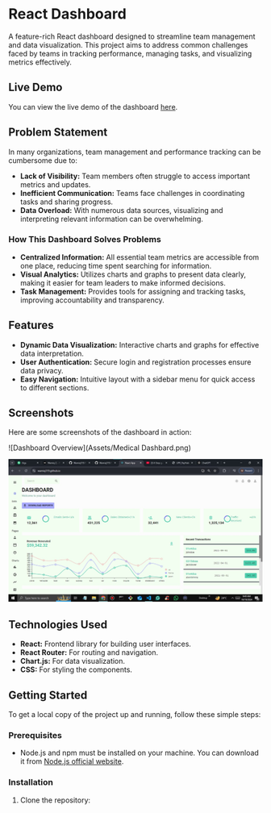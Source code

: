 # React Dashboard

A feature-rich React dashboard designed to streamline team management and data visualization. This project aims to address common challenges faced by teams in tracking performance, managing tasks, and visualizing metrics effectively.

## Live Demo

You can view the live demo of the dashboard [here]( https://wamiq319.github.io/React-Dashboard/).

## Problem Statement

In many organizations, team management and performance tracking can be cumbersome due to:

- **Lack of Visibility:** Team members often struggle to access important metrics and updates.
- **Inefficient Communication:** Teams face challenges in coordinating tasks and sharing progress.
- **Data Overload:** With numerous data sources, visualizing and interpreting relevant information can be overwhelming.

### How This Dashboard Solves Problems

- **Centralized Information:** All essential team metrics are accessible from one place, reducing time spent searching for information.
- **Visual Analytics:** Utilizes charts and graphs to present data clearly, making it easier for team leaders to make informed decisions.
- **Task Management:** Provides tools for assigning and tracking tasks, improving accountability and transparency.

## Features

- **Dynamic Data Visualization:** Interactive charts and graphs for effective data interpretation.
- **User Authentication:** Secure login and registration processes ensure data privacy.
- **Easy Navigation:** Intuitive layout with a sidebar menu for quick access to different sections.

## Screenshots

Here are some screenshots of the dashboard in action:

![Dashboard Overview](Assets/Medical Dashbard.png)

![Dashboard Overview](Assets/DashboardLight.jpg)




## Technologies Used

- **React:** Frontend library for building user interfaces.
- **React Router:** For routing and navigation.
- **Chart.js:** For data visualization.
- **CSS:** For styling the components.

## Getting Started

To get a local copy of the project up and running, follow these simple steps:

### Prerequisites

- Node.js and npm must be installed on your machine. You can download it from [Node.js official website](https://nodejs.org/).

### Installation

1. Clone the repository:

   ```bash
 
